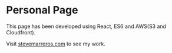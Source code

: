 # Personal Page
This page has been developed using React, ES6 and AWS(S3 and Cloudfront).

Visit [stevemarreros.com](https://stevemarreros.firebaseapp.com/)  to see my work.

